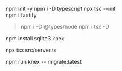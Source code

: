  npm init -y
  npm i -D typescript 
  npx tsc --init      
 npm i fastify
 > npm i -D @types/node
 npm i tsx -D

npm install sqlite3 knex

 npx tsx src/server.ts

 npm run knex -- migrate:latest